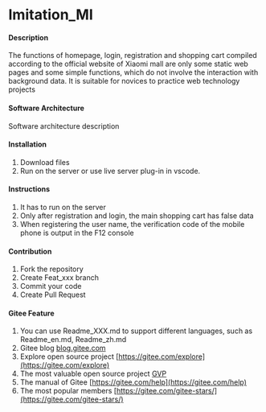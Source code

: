 # Imitation_MI

#### Description
The functions of homepage, login, registration and shopping cart compiled according to the official website of Xiaomi mall are only some static web pages and some simple functions, which do not involve the interaction with background data. It is suitable for novices to practice web technology projects

#### Software Architecture
Software architecture description

#### Installation

1.  Download files
2.  Run on the server or use live server plug-in in vscode.

#### Instructions

1.  It has to run on the server
2.  Only after registration and login, the main shopping cart has false data
3.  When registering the user name, the verification code of the mobile phone is output in the F12 console

#### Contribution

1.  Fork the repository
2.  Create Feat_xxx branch
3.  Commit your code
4.  Create Pull Request


#### Gitee Feature

1.  You can use Readme\_XXX.md to support different languages, such as Readme\_en.md, Readme\_zh.md
2.  Gitee blog [blog.gitee.com](https://blog.gitee.com)
3.  Explore open source project [https://gitee.com/explore](https://gitee.com/explore)
4.  The most valuable open source project [GVP](https://gitee.com/gvp)
5.  The manual of Gitee [https://gitee.com/help](https://gitee.com/help)
6.  The most popular members  [https://gitee.com/gitee-stars/](https://gitee.com/gitee-stars/)
